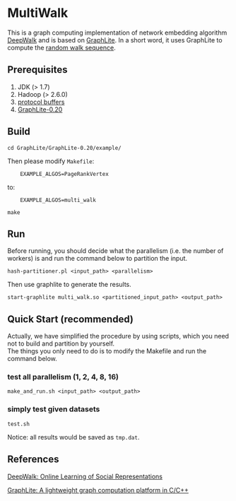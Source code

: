MultiWalk
=============

This is a graph computing implementation of network embedding algorithm [DeepWalk](https://arxiv.org/abs/1403.6652) and is based on [GraphLite](https://github.com/schencoding/GraphLite/tree/master/GraphLite-0.20). In a short word, it uses GraphLite to compute the [random walk sequence](https://www.investopedia.com/terms/r/randomwalktheory.asp).  

## Prerequisites

1. JDK (> 1.7)  
2. Hadoop (> 2.6.0)  
3. [protocol buffers](https://developers.google.cn/protocol-buffers/docs/downloads)  
4. [GraphLite-0.20](https://github.com/schencoding/GraphLite/tree/master/GraphLite-0.20)  

## Build

```console
cd GraphLite/GraphLite-0.20/example/  
```

Then please modify `Makefile`:
```
    EXAMPLE_ALGOS=PageRankVertex
```
to:
```
    EXAMPLE_ALGOS=multi_walk  
```

```console
make
```

## Run

Before running, you should decide what the parallelism (i.e. the number of workers) is and run the command below to partition the input.  
```console
hash-partitioner.pl <input_path> <parallelism>  
```

Then use graphlite to generate the results.  
```console
start-graphlite multi_walk.so <partitioned_input_path> <output_path>
```

## Quick Start (recommended)

Actually, we have simplified the procedure by using scripts, which you need not to build and partition by yourself.  
The things you only need to do is to modify the Makefile and run the command below.  

### test all parallelism (1, 2, 4, 8, 16)
```console
make_and_run.sh <input_path> <output_path> 
```

### simply test given datasets
```console
test.sh
```

Notice: all results would be saved as `tmp.dat`.

## References

[DeepWalk: Online Learning of Social Representations](https://arxiv.org/abs/1403.6652)  

[GraphLite: A lightweight graph computation platform in C/C++](https://github.com/schencoding/GraphLite)


